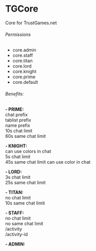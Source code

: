# TGCore
Core for TrustGames.net

###### Permissions
- core.admin
- core.staff
- core.titan
- core.lord
- core.knight
- core.prime
- core.default

###### Benefits:
__- PRIME:__  
chat prefix  
tablist prefix  
name prefix  
10s chat limit  
60s same chat limit  

__- KNIGHT:__  
can use colors in chat  
5s chat limit  
45s same chat limit
can use color in chat

__- LORD:__  
3s chat limit  
25s same chat limit  

__- TITAN:__  
no chat limit  
10s same chat limit  

__- STAFF:__  
no chat limit  
no same chat limit  
/activity  
/activity-id  

__- ADMIN:__  

